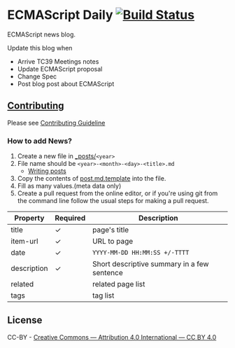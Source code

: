 # ECMAScript Daily [![Build Status](https://travis-ci.org/ecmascript-daily/ecmascript-daily.github.com.svg?branch=master)](https://travis-ci.org/ecmascript-daily/ecmascript-daily.github.com)

ECMAScript news blog.

Update this blog when

- Arrive TC39 Meetings notes
- Update ECMAScript proposal
- Change Spec
- Post blog post about ECMAScript

## [Contributing](./CONTRIBUTING.md)

Please see [Contributing Guideline](./CONTRIBUTING.md)

### How to add News?

1. Create a new file in [_posts/](https://github.com/ecmascript-daily/ecmascript-daily.github.com/tree/master/_posts)`<year>`
2. File name should be `<year>-<month>-<day>-<title>.md`
    - [Writing posts](https://jekyllrb.com/docs/posts/ "Writing posts")
3. Copy the contents of [post.md.template](template/post.md.template) into the file.
4. Fill as many values.(meta data only)
5. Create a pull request from the online editor, or if you're using git from the command line follow the usual steps for making a pull request.

| Property | Required | Description |
|----------|----------|-------------|
| title | ✓ | page's title |
| item-url | ✓ | URL to page |
| date | ✓ | `YYYY-MM-DD HH:MM:SS +/-TTTT` |
| description | ✓ | Short descriptive summary in a few sentence |
| related |  | related page list |
| tags |  | tag list |


## License

CC-BY - [Creative Commons — Attribution 4.0 International — CC BY 4.0](https://creativecommons.org/licenses/by/4.0/ "Creative Commons — Attribution 4.0 International — CC BY 4.0")
